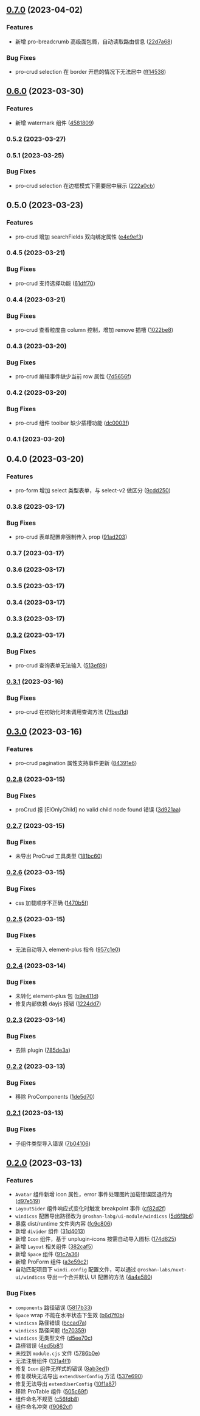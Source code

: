 

## [0.7.0](https://github.com/roshan-labs/ui/compare/v0.6.0...v0.7.0) (2023-04-02)


### Features

* 新增 pro-breadcrumb 高级面包屑，自动读取路由信息 ([22d7a68](https://github.com/roshan-labs/ui/commit/22d7a68d314c52e9d80de612826304a8eda705b0))


### Bug Fixes

* pro-crud selection 在 border 开启的情况下无法居中 ([ff14538](https://github.com/roshan-labs/ui/commit/ff14538d2d06641dc9a4082a5db809b3e961065b))

## [0.6.0](https://github.com/roshan-labs/ui/compare/v0.5.2...v0.6.0) (2023-03-30)


### Features

* 新增 watermark 组件 ([4581809](https://github.com/roshan-labs/ui/commit/458180920d2844d5b6352bc82764ba90f9918fdb))

### 0.5.2 (2023-03-27)

### 0.5.1 (2023-03-25)


### Bug Fixes

* pro-crud selection 在边框模式下需要居中展示 ([222a0cb](https://github.com/roshan-labs/ui/commit/222a0cb851b4045d545a5cf4104e8fc30889c6a7))

## 0.5.0 (2023-03-23)


### Features

* pro-crud 增加 searchFields 双向绑定属性 ([e4e9ef3](https://github.com/roshan-labs/ui/commit/e4e9ef362adc3b4d758873f76d0b4168b7eeea69))

### 0.4.5 (2023-03-21)


### Bug Fixes

* pro-crud 支持选择功能 ([61dff70](https://github.com/roshan-labs/ui/commit/61dff70fdddeea30e699b7ad43c4d90bcf7b0f3a))

### 0.4.4 (2023-03-21)


### Bug Fixes

* pro-crud 查看粒度由 column 控制，增加 remove 插槽 ([1022be8](https://github.com/roshan-labs/ui/commit/1022be8e363e3232bdd05ae7e8f61aae7dc47361))

### 0.4.3 (2023-03-20)


### Bug Fixes

* pro-crud 编辑事件缺少当前 row 属性 ([7d5656f](https://github.com/roshan-labs/ui/commit/7d5656f793ddae41abc198d24a3a8b28ec094012))

### 0.4.2 (2023-03-20)


### Bug Fixes

* pro-crud 组件 toolbar 缺少插槽功能 ([dc0003f](https://github.com/roshan-labs/ui/commit/dc0003fdee0523463c1affc13ad3b1a5d78f3084))

### 0.4.1 (2023-03-20)

## 0.4.0 (2023-03-20)


### Features

* pro-form 增加 select 类型表单，与 select-v2 做区分 ([9cdd250](https://github.com/roshan-labs/ui/commit/9cdd250c02312a0781683a88c7c4621b6fd1384f))

### 0.3.8 (2023-03-17)


### Bug Fixes

* pro-crud 表单配置非强制传入 prop ([91ad203](https://github.com/roshan-labs/ui/commit/91ad203011cbfae2b29e775baef3a08b1a4d80c5))

### 0.3.7 (2023-03-17)

### 0.3.6 (2023-03-17)

### 0.3.5 (2023-03-17)

### 0.3.4 (2023-03-17)

### 0.3.3 (2023-03-17)

### [0.3.2](https://github.com/roshan-labs/ui/compare/v0.3.1...v0.3.2) (2023-03-17)


### Bug Fixes

* pro-crud 查询表单无法输入 ([513ef89](https://github.com/roshan-labs/ui/commit/513ef8997bf328c3968f1e18b2aae7a8eb6a5c6f))

### [0.3.1](https://github.com/roshan-labs/ui/compare/v0.3.0...v0.3.1) (2023-03-16)


### Bug Fixes

* pro-crud 在初始化时未调用查询方法 ([7fbed1d](https://github.com/roshan-labs/ui/commit/7fbed1d25ed3cd3ef4cc66c2a69096d154f99706))

## [0.3.0](https://github.com/roshan-labs/ui/compare/v0.2.8...v0.3.0) (2023-03-16)


### Features

* pro-crud pagination 属性支持事件更新 ([84391e6](https://github.com/roshan-labs/ui/commit/84391e62a724aafc982c8fb846a3b7e96036369f))

### [0.2.8](https://github.com/roshan-labs/ui/compare/v0.2.7...v0.2.8) (2023-03-15)


### Bug Fixes

* proCrud 报 [ElOnlyChild] no valid child node found 错误 ([3d921aa](https://github.com/roshan-labs/ui/commit/3d921aac4e85f0e16f7c5026bd0c4bc48d958f0d))

### [0.2.7](https://github.com/roshan-labs/ui/compare/v0.2.6...v0.2.7) (2023-03-15)


### Bug Fixes

* 未导出 ProCrud 工具类型 ([181bc60](https://github.com/roshan-labs/ui/commit/181bc602a1622dd93fc3f9f12638d2b352d17a5d))

### [0.2.6](https://github.com/roshan-labs/ui/compare/v0.2.5...v0.2.6) (2023-03-15)


### Bug Fixes

* css 加载顺序不正确 ([1470b5f](https://github.com/roshan-labs/ui/commit/1470b5ff7cf45bf342da2f4bc9bf7c7a3e7b0ce4))

### [0.2.5](https://github.com/roshan-labs/ui/compare/v0.2.4...v0.2.5) (2023-03-15)


### Bug Fixes

* 无法自动导入 element-plus 指令 ([957c1e0](https://github.com/roshan-labs/ui/commit/957c1e0bf611c27351dbaaf1cfa85be1a77707a5))

### [0.2.4](https://github.com/roshan-labs/ui/compare/v0.2.3...v0.2.4) (2023-03-14)


### Bug Fixes

* 未转化 element-plus 包 ([b9e411d](https://github.com/roshan-labs/ui/commit/b9e411d4d3b0083094f3fe7fc3b38b162b41609f))
* 修复内部依赖 dayjs 报错 ([1224dd7](https://github.com/roshan-labs/ui/commit/1224dd753cb173b780cc02ac276a4609de24fa47))

### [0.2.3](https://github.com/roshan-labs/ui/compare/v0.2.2...v0.2.3) (2023-03-14)


### Bug Fixes

* 去除 plugin ([785de3a](https://github.com/roshan-labs/ui/commit/785de3a14c61a68e86937fe140b6644f9697d4e3))

### [0.2.2](https://github.com/roshan-labs/ui/compare/v0.2.1...v0.2.2) (2023-03-13)


### Bug Fixes

* 移除 ProComponents ([1de5d70](https://github.com/roshan-labs/ui/commit/1de5d70b2efc5f57613160150be4a5d7b7da0f6b))

### [0.2.1](https://github.com/roshan-labs/ui/compare/v0.2.0...v0.2.1) (2023-03-13)


### Bug Fixes

* 子组件类型导入错误 ([7b04106](https://github.com/roshan-labs/ui/commit/7b04106ec20562c1da3dcb6729a554b0cba54eeb))

## [0.2.0](https://github.com/roshan-labs/ui/compare/v0.1.0...v0.2.0) (2023-03-13)


### Features

* `Avatar` 组件新增 icon 属性，error 事件处理图片加载错误回退行为 ([d97e519](https://github.com/roshan-labs/ui/commit/d97e519327f2b54a1cf0500d3e48e3208f0b4c6b))
* `LayoutSider` 组件响应式变化时触发 breakpoint 事件 ([cf82d2f](https://github.com/roshan-labs/ui/commit/cf82d2f6c92ce6739db6aeb4ce9593dddfabab7d))
* `windicss` 配置导出路径改为 `@roshan-labg/ui-module/windicss` ([5d6f9b6](https://github.com/roshan-labs/ui/commit/5d6f9b66c7829f1a5a268090004e13112b959500))
* 暴露 dist/runtime 文件夹内容 ([fc9c806](https://github.com/roshan-labs/ui/commit/fc9c806cbd6f6bf8a83851411f294ec952a647bf))
* 新增 `divider` 组件 ([31d4013](https://github.com/roshan-labs/ui/commit/31d4013e5a795b374c246e7ae4b22b30ba3993a3))
* 新增 `Icon` 组件，基于 unplugin-icons 按需自动导入图标 ([174d825](https://github.com/roshan-labs/ui/commit/174d8254b747df1b7c7428cec0ffc2329f1218fc))
* 新增 `Layout` 相关组件 ([382caf5](https://github.com/roshan-labs/ui/commit/382caf5e49cd05a15affa365100806905143afcd))
* 新增 `Space` 组件 ([91c7a36](https://github.com/roshan-labs/ui/commit/91c7a3631437feb6688f56a624eae81f4ded335b))
* 新增 ProForm 组件 ([a3e59c2](https://github.com/roshan-labs/ui/commit/a3e59c25e4fded5c550d5a2c29c2ef459960dec3))
* 自动匹配项目下 `windi.config` 配置文件，可以通过 `@roshan-labs/nuxt-ui/windicss` 导出一个合并默认 UI 配置的方法 ([4a4e580](https://github.com/roshan-labs/ui/commit/4a4e5804cd9ecbb6af85b14deb2380600710c305))


### Bug Fixes

* `components` 路径错误 ([5817b33](https://github.com/roshan-labs/ui/commit/5817b332896a38f68c08998eafdff4ca4a881301))
* `Space` wrap 不能在水平状态下生效 ([b6d7f0b](https://github.com/roshan-labs/ui/commit/b6d7f0b35380aba14535b7533f18110178b9f570))
* `windicss` 路径错误 ([bccad7a](https://github.com/roshan-labs/ui/commit/bccad7ac448fbc979d3ee30f615923d053e814ca))
* `windicss` 路径问题 ([fe70359](https://github.com/roshan-labs/ui/commit/fe70359b93b839460e6d1de251307e70329994ae))
* `windicss` 无类型文件 ([d5ee70c](https://github.com/roshan-labs/ui/commit/d5ee70cd5114519489cefbd5f1c98d03c572acc9))
* 路径错误 ([4ed5b81](https://github.com/roshan-labs/ui/commit/4ed5b81673af9ec2c4b9d2cac544564423b96db3))
* 未找到 `module.cjs` 文件 ([5786b0e](https://github.com/roshan-labs/ui/commit/5786b0ea35f219e3a80bc97cc4024e803d247577))
* 无法注册组件 ([131a4f1](https://github.com/roshan-labs/ui/commit/131a4f1236134012679e01d2d131194a69acd50e))
* 修复 `Icon` 组件无样式的错误 ([8ab3ed1](https://github.com/roshan-labs/ui/commit/8ab3ed192da36ab208dc6e995fac16dfd2760010))
* 修复模块无法导出 `extendUserConfig` 方法 ([537e690](https://github.com/roshan-labs/ui/commit/537e69029a8d9af41034be80315be53529a858f2))
* 修复无法导出 `extendUserConfig` ([10f1a87](https://github.com/roshan-labs/ui/commit/10f1a878b0ee6602c233fee1bdcc2ccbcedbadcb))
* 移除 ProTable 组件 ([505c69f](https://github.com/roshan-labs/ui/commit/505c69fc181807c3cf5d54f7ddc2609b5221c466))
* 组件命名不规范 ([c56fdb8](https://github.com/roshan-labs/ui/commit/c56fdb8928341b4f8b928ed3de878f8dd5bd1b87))
* 组件命名冲突 ([f9062cf](https://github.com/roshan-labs/ui/commit/f9062cf7764becab0ee588ebe1b309fa710f9d67))